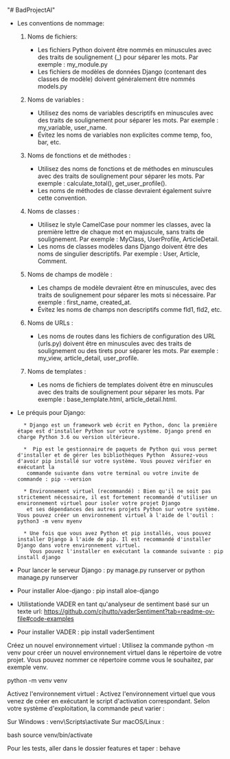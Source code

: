 "# BadProjectAI" 

- Les conventions de nommage:
  
  1. Noms de fichiers:
     
     * Les fichiers Python doivent être nommés en minuscules avec des traits de soulignement (_) pour séparer les mots. Par exemple : my_module.py
     * Les fichiers de modèles de données Django (contenant des classes de modèle) doivent généralement être nommés models.py

  2. Noms de variables :

      * Utilisez des noms de variables descriptifs en minuscules avec des traits de soulignement pour séparer les mots. Par exemple : my_variable, user_name.
      * Évitez les noms de variables non explicites comme temp, foo, bar, etc.

  3. Noms de fonctions et de méthodes :
  
      * Utilisez des noms de fonctions et de méthodes en minuscules avec des traits de soulignement pour séparer les mots. Par exemple : calculate_total(), get_user_profile().
      * Les noms de méthodes de classe devraient également suivre cette convention.

  4. Noms de classes :

      * Utilisez le style CamelCase pour nommer les classes, avec la première lettre de chaque mot en majuscule, sans traits de soulignement. Par exemple : MyClass, UserProfile, ArticleDetail.
      * Les noms de classes modèles dans Django doivent être des noms de singulier descriptifs. Par exemple : User, Article, Comment.

  5. Noms de champs de modèle :

      * Les champs de modèle devraient être en minuscules, avec des traits de soulignement pour séparer les mots si nécessaire. Par exemple : first_name, created_at.
      * Évitez les noms de champs non descriptifs comme fld1, fld2, etc.
      
  6. Noms de URLs :
    
      * Les noms de routes dans les fichiers de configuration des URL (urls.py) doivent être en minuscules avec des traits
        de soulignement ou des tirets pour séparer les mots. Par exemple : my_view, article_detail, user_profile.

  7. Noms de templates :

      * Les noms de fichiers de templates doivent être en minuscules avec des traits de soulignement pour séparer les mots. Par exemple : base_template.html, article_detail.html.
    

- Le préquis pour Django:

        * Django est un framework web écrit en Python, donc la première étape est d'installer Python sur votre système. Django prend en charge Python 3.6 ou version ultérieure.
  
        *  Pip est le gestionnaire de paquets de Python qui vous permet d'installer et de gérer les bibliothèques Python  Assurez-vous d'avoir pip installé sur votre système. Vous pouvez vérifier en exécutant la   
         commande suivante dans votre terminal ou votre invite de commande : pip --version
  
        * Environnement virtuel (recommandé) : Bien qu'il ne soit pas strictement nécessaire, il est fortement recommandé d'utiliser un environnement virtuel pour isoler votre projet Django
         et ses dépendances des autres projets Python sur votre système. Vous pouvez créer un environnement virtuel à l'aide de l'outil : python3 -m venv myenv
  
        * Une fois que vous avez Python et pip installés, vous pouvez installer Django à l'aide de pip. Il est recommandé d'installer Django dans votre environnement virtuel.
          Vous pouvez l'installer en exécutant la commande suivante : pip install django


- Pour lancer le serveur Django : py manage.py runserver or python manage.py runserver 
           
- Pour installer Aloe-django : pip install aloe-django

- Utilistationde VADER en tant qu'analyseur de sentiment basé sur un texte url: https://github.com/cjhutto/vaderSentiment?tab=readme-ov-file#code-examples

- Pour installer VADER : pip install vaderSentiment

Créez un nouvel environnement virtuel :
Utilisez la commande python -m venv pour créer un nouvel environnement virtuel dans le répertoire de votre projet. Vous pouvez nommer ce répertoire comme vous le souhaitez, par exemple venv.

python -m venv venv

Activez l'environnement virtuel :
Activez l'environnement virtuel que vous venez de créer en exécutant le script d'activation correspondant. Selon votre système d'exploitation, la commande peut varier :

Sur Windows :
venv\Scripts\activate
Sur macOS/Linux :

bash
source venv/bin/activate

Pour les tests, aller dans le dossier features et taper : behave